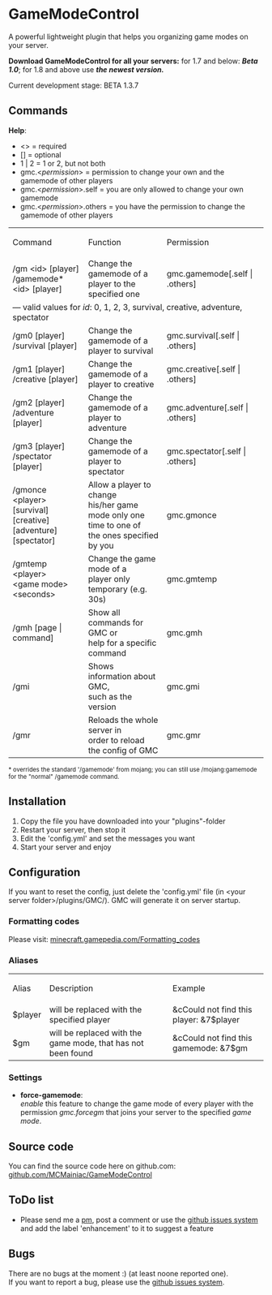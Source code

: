 # GameModeControl

A powerful lightweight plugin that helps you organizing game modes on your server.

**Download GameModeControl for all your servers:** for 1.7 and below: **_Beta 1.0_**; for 1.8 and above use **_the newest version._**

Current development stage: BETA 1.3.7

## Commands

**Help**:  

*   <> = required
*   [] = optional
*   1 | 2 = 1 or 2, but not both
*   gmc.<_permission_> = permission to change your own and the gamemode of other players
*   gmc.<_permission_>.self = you are only allowed to change your own gamemode
*   gmc.<_permission_>.others = you have the permission to change the gamemode of other players

<table>

<tbody>

<tr>

<td>

Command

</td>

<td>

Function

</td>

<td>

Permission

</td>

</tr>

<tr>

<td>/gm &lt;id&gt; [player]<br>/gamemode* &lt;id&gt; [player]</td>

<td>Change the gamemode of a<br>player to the specified one</td>

<td>gmc.gamemode[.self | .others]</td>

</tr>

<tr>

<td colspan="3">&mdash; valid values for <em>id</em>: 0, 1, 2, 3, survival, creative, adventure, spectator</td>

</tr>

<tr>

<td>/gm0 [player]<br>/survival [player]</td>

<td>Change the gamemode of a<br>player to survival</td>

<td>gmc.survival[.self | .others]</td>

</tr>

<tr>

<td>/gm1 [player]<br>/creative [player]</td>

<td>Change the gamemode of a<br>player to creative</td>

<td>gmc.creative[.self | .others]</td>

</tr>

<tr>

<td>/gm2 [player]<br>/adventure [player]</td>

<td>Change the gamemode of a<br>player to adventure</td>

<td>gmc.adventure[.self | .others]</td>

</tr>

<tr>

<td>/gm3 [player]<br>/spectator [player]</td>

<td>Change the gamemode of a <br>player to spectator</td>

<td>gmc.spectator[.self | .others]</td>

</tr>

<tr>

<td>/gmonce &lt;player&gt;<br>[survival] [creative]<br>[adventure] [spectator]</td>

<td>Allow a player to change<br>his/her game mode only one<br>time to one of<br>the ones specified by you</td>

<td>gmc.gmonce</td>

</tr>

<tr>

<td>/gmtemp &lt;player&gt;<br>&lt;game mode&gt; &lt;seconds&gt;</td>

<td>Change the game mode of a<br>player only temporary (e.g. 30s)</td>

<td>gmc.gmtemp</td>

</tr>

<tr>

<td>/gmh [page | command]</td>

<td>Show all commands for GMC or <br>help for a specific command</td>

<td>gmc.gmh</td>

</tr>

<tr>

<td>/gmi</td>

<td>Shows information about GMC, <br>such as the version</td>

<td>gmc.gmi</td>

</tr>

<tr>

<td>/gmr</td>

<td>Reloads the whole server in <br>order to reload the config of GMC</td>

<td>gmc.gmr</td>

</tr>

</tbody>

</table>

<small>* overrides the standard '/gamemode' from mojang; you can still use /mojang:gamemode for the "normal" /gamemode command.</small>

## Installation

1.  Copy the file you have <a>download</a>ed into your "plugins"-folder
2.  Restart your server, then stop it
3.  Edit the 'config.yml' and set the messages you want
4.  Start your server and enjoy

## Configuration

If you want to reset the config, just delete the 'config.yml' file (in &lt;your server folder&gt;/plugins/GMC/). GMC will generate it on server startup.

### Formatting codes

Please visit: [minecraft.gamepedia.com/Formatting_codes](http://minecraft.gamepedia.com/Formatting_codes)

### Aliases

<table>

<tbody>

<tr>

<td>

Alias

</td>

<td>

Description

</td>

<td>

Example

</td>

</tr>

<tr>

<td>$player</td>

<td>will be replaced with the specified player</td>

<td>&cCould not find this player: &7$player</td>

</tr>

<tr>

<td>$gm</td>

<td>will be replaced with the game mode, that has not been found</td>

<td>&cCould not find this gamemode: &7$gm</td>

</tr>

</tbody>

</table>

### Settings

*   **force-gamemode**:  
     _enable_ this feature to change the game mode of every player with the permission _gmc.forcegm_ that joins your server to the specified _game mode_.

## Source code

You can find the source code here on github.com: [github.com/MCMainiac/GameModeControl](https://github.com/MCMainiac/GameModeControl)  

## ToDo list

*   Please send me a [pm](http://dev.bukkit.org/home/send-private-message/?to=MCMainiac), post a comment or use the [github issues system](https://github.com/MCMainiac/GameModeControl/issues) and add the label 'enhancement' to it to suggest a feature

## Bugs

There are no bugs at the moment :) (at least noone reported one).  
 If you want to report a bug, please use the [github issues system](https://github.com/MCMainiac/GameModeControl/issues).
